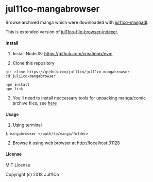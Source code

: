 jul11co-mangabrowser
===

Browse archived manga which were downloaded with [jul11co-mangadl](https://github.com/jul11co/jul11co-mangadl).

This is extended version of [jul11co-file-browser-indexer](https://github.com/jul11co/jul11co-file-browser-indexer).

#### Install

1. Install NodeJS: https://github.com/creationix/nvm

2. Clone this repository

```
git clone https://github.com/jul11co/jul11co-mangabrowser
cd jul11co-mangabrowser

npm install
npm link
```

3. You'll need to install neccessary tools for unpacking manga/comic archive files, see [here](http://unarchiver.c3.cx/commandline)

#### Usage

1. Using terminal

```
$ mangabrowser </path/to/manga/folder>
```

2. Browse it using web browser at http://localhost:31128

#### License

MIT License

Copyright (c) 2018 Jul11Co